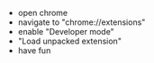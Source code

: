 
* open chrome
* navigate to "chrome://extensions"
* enable "Developer mode"
* "Load unpacked extension"
* have fun

